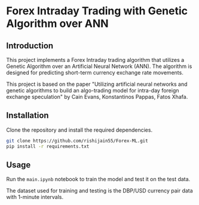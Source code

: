 # Forex Intraday Trading with Genetic Algorithm over ANN

## Introduction

This project implements a Forex Intraday trading algorithm that utilizes a Genetic Algorithm over an Artificial Neural Network (ANN). The algorithm is designed for predicting short-term currency exchange rate movements.

This project is based on the paper "Utilizing artificial neural networks and genetic algorithms to
build an algo-trading model for intra-day foreign exchange speculation" by Cain Evans, Konstantinos Pappas, Fatos Xhafa.

## Installation

Clone the repository and install the required dependencies.

```bash
git clone https://github.com/rishijain55/Forex-ML.git
pip install -r requirements.txt
```

## Usage

Run the `main.ipynb` notebook to train the model and test it on the test data.

The dataset used for training and testing is the DBP/USD currency pair data with 1-minute intervals.



